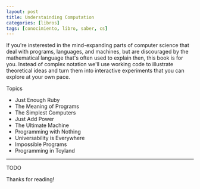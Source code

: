 ```yaml
---
layout: post
title: Understainding Computation
categories: [libros]
tags: [conocimiento, libro, saber, cs]
---
```


<!--Resumen-->

If you're insterested in the mind-expanding parts of computer science that deal with programs, languages, and machines, but are discouraged by the mathematical language that's often used to explain then, this book is for you. Instead of complex notation we'll 
use working code to illustrate theoretical ideas and turn them into interactive experiments that you can explore at your own pace.

Topics 

- Just Enough Ruby
- The Meaning of Programs
- The Simplest Computers
- Just Add Power
- The Ultimate Machine
- Programming with Nothing
- Universability is Everywhere
- Impossible Programs
- Programming in Toyland 

---

<!--more-->
TODO
  
Thanks for reading!